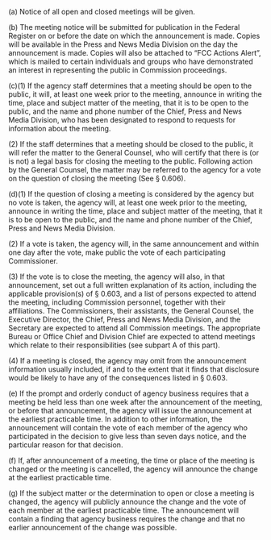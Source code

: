 (a) Notice of all open and closed meetings will be given.

(b) The meeting notice will be submitted for publication in the Federal Register on or before the date on which the announcement is made. Copies will be available in the Press and News Media Division on the day the announcement is made. Copies will also be attached to “FCC Actions Alert”, which is mailed to certain individuals and groups who have demonstrated an interest in representing the public in Commission proceedings.

(c)(1) If the agency staff determines that a meeting should be open to the public, it will, at least one week prior to the meeting, announce in writing the time, place and subject matter of the meeting, that it is to be open to the public, and the name and phone number of the Chief, Press and News Media Division, who has been designated to respond to requests for information about the meeting.

(2) If the staff determines that a meeting should be closed to the public, it will refer the matter to the General Counsel, who will certify that there is (or is not) a legal basis for closing the meeting to the public. Following action by the General Counsel, the matter may be referred to the agency for a vote on the question of closing the meeting (See § 0.606).

(d)(1) If the question of closing a meeting is considered by the agency but no vote is taken, the agency will, at least one week prior to the meeting, announce in writing the time, place and subject matter of the meeting, that it is to be open to the public, and the name and phone number of the Chief, Press and News Media Division.

(2) If a vote is taken, the agency will, in the same announcement and within one day after the vote, make public the vote of each participating Commissioner.

(3) If the vote is to close the meeting, the agency will also, in that announcement, set out a full written explanation of its action, including the applicable provision(s) of § 0.603, and a list of persons expected to attend the meeting, including Commission personnel, together with their affiliations. The Commissioners, their assistants, the General Counsel, the Executive Director, the Chief, Press and News Media Division, and the Secretary are expected to attend all Commission meetings. The appropriate Bureau or Office Chief and Division Chief are expected to attend meetings which relate to their responsibilities (see subpart A of this part).

(4) If a meeting is closed, the agency may omit from the announcement information usually included, if and to the extent that it finds that disclosure would be likely to have any of the consequences listed in § 0.603.

(e) If the prompt and orderly conduct of agency business requires that a meeting be held less than one week after the announcement of the meeting, or before that announcement, the agency will issue the announcement at the earliest practicable time. In addition to other information, the announcement will contain the vote of each member of the agency who participated in the decision to give less than seven days notice, and the particular reason for that decision.

(f) If, after announcement of a meeting, the time or place of the meeting is changed or the meeting is cancelled, the agency will announce the change at the earliest practicable time.

(g) If the subject matter or the determination to open or close a meeting is changed, the agency will publicly announce the change and the vote of each member at the earliest practicable time. The announcement will contain a finding that agency business requires the change and that no earlier announcement of the change was possible.

